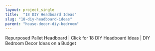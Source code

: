 ```yaml
---
layout: project_single
title:  "18 DIY Headboard Ideas"
slug: "18-diy-headboard-ideas"
parent: "house-decor-diy-bedroom"
---
```

Repurposed Pallet Headboard | Click for 18 DIY Headboard Ideas | DIY Bedroom Decor Ideas on a Budget